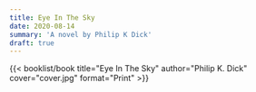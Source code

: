 ```yaml
---
title: Eye In The Sky
date: 2020-08-14
summary: 'A novel by Philip K Dick'
draft: true
---
```


{{< booklist/book
title="Eye In The Sky"
author="Philip K. Dick"
cover="cover.jpg"
format="Print" >}}
